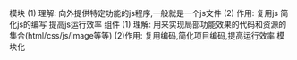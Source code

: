 模块
    (1) 理解: 向外提供特定功能的js程序,一般就是一个js文件
    (2) 作用: 复用js 简化js的编写 提高js运行效率
组件
    (1) 理解: 用来实现局部功能效果的代码和资源的集合(html/css/js/image等等)
    (2)作用: 复用编码,简化项目编码,提高运行效率
模块化
    